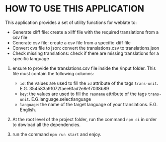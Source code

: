 # HOW TO USE THIS APPLICATION

This application provides a set of utility functions for weblate to:

- Generate xliff file: create a xliff file with the required translations from a csv file
- Generate csv file: create a csv file from a specific xliff file
- Convert cvs file to json: convert the translations.csv to translations.json
- Check missing translations: check if there are missing translations for a specific language

1. ensure to provide the translations.csv file inside the /input folder. This file must contain the following columns:

   - `id`: the values are used to fill the `id` attribute of the tags `trans-unit`. E.G. 354583a9f072faee6fad2e8e17038b89
   - `key`: the values are used to fill the `resname` attribute of the tags `trans-unit`. E.G.language.selectlanguage
   - `language`: the name of the target language of your translations. E.G. English.

2. At the root level of the project folder, run the command `npm ci` in order to dowload all the dependencies.

3. run the command `npm run start` and enjoy.

